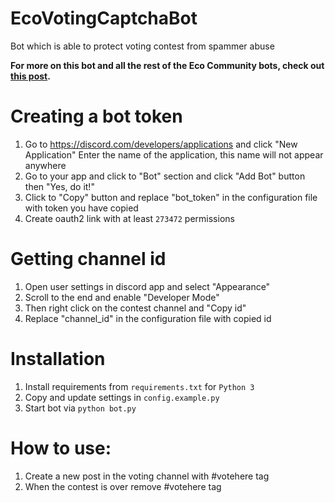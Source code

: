 # EcoVotingCaptchaBot

Bot which is able to protect voting contest from spammer abuse

**For more on this bot and all the rest of the Eco Community bots, check out [this post](https://echo.mirror.xyz/GlFuqSbTZOLDl0LA7eDa0Yibhqq6IHNUC48nd3WJZQw).**

# Creating a bot token
1. Go to https://discord.com/developers/applications and click "New Application"
   Enter the name of the application, this name will not appear anywhere
2. Go to your app and click to "Bot" section and click "Add Bot" button then "Yes, do it!"
3. Click to "Copy" button and replace "bot_token" in the configuration file with token you have copied
4. Create oauth2 link with at least `273472` permissions


# Getting channel id
1. Open user settings in discord app and select "Appearance"
2. Scroll to the end and enable "Developer Mode"
3. Then right click on the contest channel and "Copy id"
4. Replace "channel_id" in the configuration file with copied id


# Installation
1. Install requirements from `requirements.txt` for `Python 3`
2. Copy and update settings in `config.example.py`
3. Start bot via `python bot.py`


# How to use:
1. Create a new post in the voting channel with #votehere tag
2. When the contest is over remove #votehere tag
